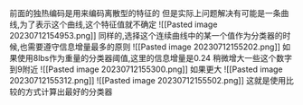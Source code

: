 前面的独热编码是用来编码离散型的特征的
但是实际上问题解决有可能是一条曲线,为了表示这个曲线,这个特征值就不确定
![[Pasted image 20230712154953.png]]
同样的,选择这个连续曲线中的某一个值作为分类器的时候,也需要遵守信息增量最多的原则
![[Pasted image 20230712155202.png]]
如果使用8lbs作为重量的分类器阈值,这里的信息增量是0.24
稍微增大一些这个数字到9附近
![[Pasted image 20230712155300.png]]
如果更大
![[Pasted image 20230712155312.png]]
![[Pasted image 20230712155502.png]]
这就是使用比较的方式计算出最好的分类器